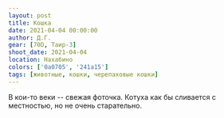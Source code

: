 ```yaml
---
layout: post
title: Кошка
date: 2021-04-04 00:00:00
author: Д.Г.
gear: [70D, Таир-3]
shoot_date: 2021-04-04
location: Нахабино
colors: ['0a0705', '241a15']
tags: [животные, кошки, черепаховые кошки]
---
```

В кои-то веки -- свежая фоточка. Котуха как бы сливается с местностью, но не очень старательно.

